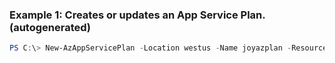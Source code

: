 
### Example 1: Creates or updates an App Service Plan. (autogenerated)
```powershell
PS C:\> New-AzAppServicePlan -Location westus -Name joyazplan -ResourceGroupName MyResourceGroup -Tier {Tier}



